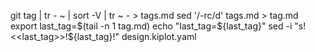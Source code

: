 git tag | tr - \~ | sort -V | tr \~ - > tags.md
sed '/-rc/d' tags.md > tag.md
export last_tag=$(tail -n 1 tag.md)
echo "last_tag=${last_tag}"
sed -i "s!<<last_tag>>!${last_tag}!" design.kiplot.yaml